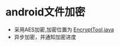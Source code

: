# android文件加密

* 采用AES加密,加密位置为 [EncryptTool.java](./app/src/main/java/com/smartdone/simpleencrypt/core/EncryptTools.java)
* 异步加密，并通知加密进度